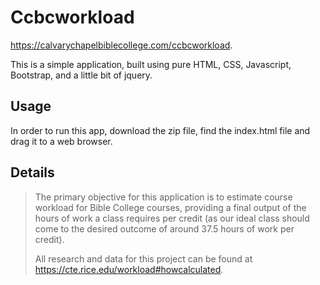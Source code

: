 # Ccbcworkload
https://calvarychapelbiblecollege.com/ccbcworkload.

This is a simple application, built using pure HTML, CSS, Javascript, Bootstrap, and a little bit of jquery.

## Usage

In order to run this app, download the zip file, find the index.html file and drag it to a web browser.

## Details 

> The primary objective for this application is to estimate course workload for Bible College courses, providing a final output of the hours of work a class requires per credit (as our ideal class should come to the desired outcome of around 37.5 hours of work per credit).
>
> All research and data for this project can be found at https://cte.rice.edu/workload#howcalculated.
